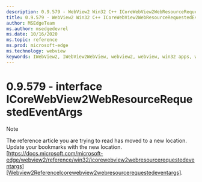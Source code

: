 ```yaml
---
description: 0.9.579 - WebView2 Win32 C++ ICoreWebView2WebResourceRequestedEventArgs
title: 0.9.579 - WebView2 Win32 C++ ICoreWebView2WebResourceRequestedEventArgs
author: MSEdgeTeam
ms.author: msedgedevrel
ms.date: 10/16/2020
ms.topic: reference
ms.prod: microsoft-edge
ms.technology: webview
keywords: IWebView2, IWebView2WebView, webview2, webview, win32 apps, win32, edge, ICoreWebView2, ICoreWebView2Controller, browser control, edge html, ICoreWebView2WebResourceRequestedEventArgs
---
```


# 0.9.579 - interface ICoreWebView2WebResourceRequestedEventArgs 

> [!NOTE]
> The reference article you are trying to read has moved to a new location.  
> Update your bookmarks with the new location.  
> [https://docs.microsoft.com/microsoft-edge/webview2/reference/win32/icorewebview2webresourcerequestedeventargs][Webview2ReferenceIcorewebview2webresourcerequestedeventargs].  

[Webview2ReferenceIcorewebview2webresourcerequestedeventargs]: /microsoft-edge/webview2/reference/win32/icorewebview2webresourcerequestedeventargs "interface ICoreWebView2WebResourceRequestedEventArgs | Microsoft Docs"
